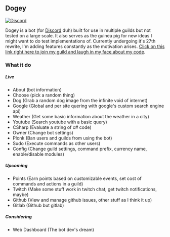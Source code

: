 
## Dogey  
[![Discord](https://discordapp.com/api/guilds/158057120493862912/widget.png)](https://discord.gg/B4BwQ8r)  

Dogey is a bot (for [Discord](https://discordapp.com) duh) built for use in multiple guilds but not tested on a large scale. It also serves as the guinea pig for new ideas I might want to do test implementations of. Currently undergoing it's 27th rewrite, I'm adding features constantly as the motivation arises. [Click on this link right here to join my guild and laugh in my face about my code](https://discord.gg/B4BwQ8r).

### What it do
##### Live
- About (bot information)
- Choose (pick a random thing)
- Dog (Grab a random dog image from the infinite void of internet)
- Google (Global and per site quering with google's custom search engine api)
- Weather (Get some basic information about the weather in a city)
- Youtube (Search youtube with a basic query)
- CSharp (Evaluate a string of c# code)
- Owner (Change bot settings)
- Plonk (Ban users and guilds from using the bot)
- Sudo (Execute commands as other users)
- Config (Change guild settings, command prefix, currency name, enable/disable modules)

##### Upcoming
- Points (Earn points based on customizable events, set cost of commands and actions in a guild)
- Twitch (Make some stuff work in twitch chat, get twitch notifications, maybe)
- Github (View and manage github issues, other stuff as I think it up)
- Gitlab (Github but gitlab)

##### Considering
- Web Dashboard (The bot dev's dream)

